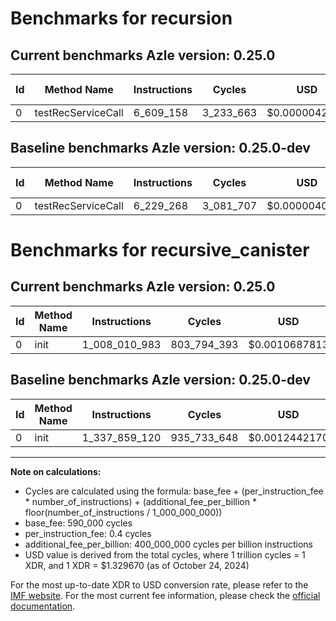 # Benchmarks for recursion

## Current benchmarks Azle version: 0.25.0

| Id  | Method Name        | Instructions | Cycles    | USD           | USD/Million Calls | Change                            |
| --- | ------------------ | ------------ | --------- | ------------- | ----------------- | --------------------------------- |
| 0   | testRecServiceCall | 6_609_158    | 3_233_663 | $0.0000042997 | $4.29             | <font color="red">+379_890</font> |

## Baseline benchmarks Azle version: 0.25.0-dev

| Id  | Method Name        | Instructions | Cycles    | USD           | USD/Million Calls |
| --- | ------------------ | ------------ | --------- | ------------- | ----------------- |
| 0   | testRecServiceCall | 6_229_268    | 3_081_707 | $0.0000040977 | $4.09             |

# Benchmarks for recursive_canister

## Current benchmarks Azle version: 0.25.0

| Id  | Method Name | Instructions  | Cycles      | USD           | USD/Million Calls | Change                                  |
| --- | ----------- | ------------- | ----------- | ------------- | ----------------- | --------------------------------------- |
| 0   | init        | 1_008_010_983 | 803_794_393 | $0.0010687813 | $1_068.78         | <font color="green">-329_848_137</font> |

## Baseline benchmarks Azle version: 0.25.0-dev

| Id  | Method Name | Instructions  | Cycles      | USD           | USD/Million Calls |
| --- | ----------- | ------------- | ----------- | ------------- | ----------------- |
| 0   | init        | 1_337_859_120 | 935_733_648 | $0.0012442170 | $1_244.21         |

---

**Note on calculations:**

- Cycles are calculated using the formula: base_fee + (per_instruction_fee \* number_of_instructions) + (additional_fee_per_billion \* floor(number_of_instructions / 1_000_000_000))
- base_fee: 590_000 cycles
- per_instruction_fee: 0.4 cycles
- additional_fee_per_billion: 400_000_000 cycles per billion instructions
- USD value is derived from the total cycles, where 1 trillion cycles = 1 XDR, and 1 XDR = $1.329670 (as of October 24, 2024)

For the most up-to-date XDR to USD conversion rate, please refer to the [IMF website](https://www.imf.org/external/np/fin/data/rms_sdrv.aspx).
For the most current fee information, please check the [official documentation](https://internetcomputer.org/docs/current/developer-docs/gas-cost#execution).
